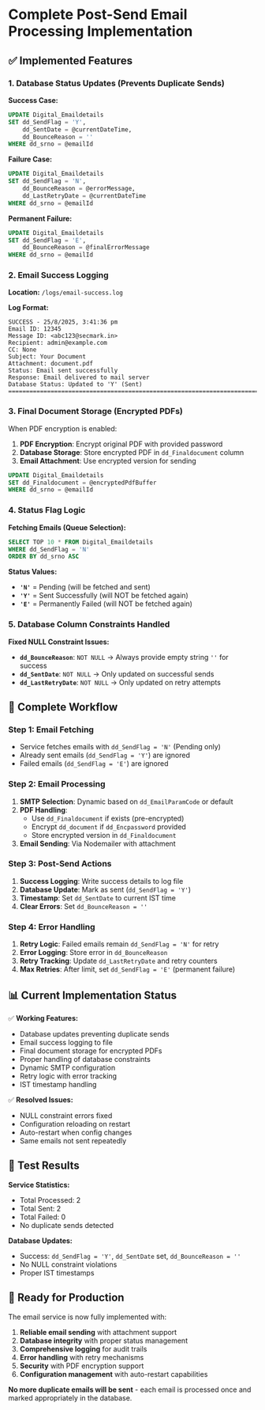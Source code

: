 # Complete Post-Send Email Processing Implementation

## ✅ **Implemented Features**

### 1. **Database Status Updates (Prevents Duplicate Sends)**

**Success Case:**
```sql
UPDATE Digital_Emaildetails 
SET dd_SendFlag = 'Y', 
    dd_SentDate = @currentDateTime, 
    dd_BounceReason = ''
WHERE dd_srno = @emailId
```

**Failure Case:**
```sql
UPDATE Digital_Emaildetails 
SET dd_SendFlag = 'N', 
    dd_BounceReason = @errorMessage, 
    dd_LastRetryDate = @currentDateTime
WHERE dd_srno = @emailId
```

**Permanent Failure:**
```sql
UPDATE Digital_Emaildetails 
SET dd_SendFlag = 'E', 
    dd_BounceReason = @finalErrorMessage
WHERE dd_srno = @emailId
```

### 2. **Email Success Logging**

**Location:** `/logs/email-success.log`

**Log Format:**
```
SUCCESS - 25/8/2025, 3:41:36 pm
Email ID: 12345
Message ID: <abc123@secmark.in>
Recipient: admin@example.com
CC: None
Subject: Your Document
Attachment: document.pdf
Status: Email sent successfully
Response: Email delivered to mail server
Database Status: Updated to 'Y' (Sent)
================================================================================
```

### 3. **Final Document Storage (Encrypted PDFs)**

When PDF encryption is enabled:
1. **PDF Encryption**: Encrypt original PDF with provided password
2. **Database Storage**: Store encrypted PDF in `dd_Finaldocument` column
3. **Email Attachment**: Use encrypted version for sending

```sql
UPDATE Digital_Emaildetails 
SET dd_Finaldocument = @encryptedPdfBuffer 
WHERE dd_srno = @emailId
```

### 4. **Status Flag Logic**

**Fetching Emails (Queue Selection):**
```sql
SELECT TOP 10 * FROM Digital_Emaildetails 
WHERE dd_SendFlag = 'N'
ORDER BY dd_srno ASC
```

**Status Values:**
- **`'N'`** = Pending (will be fetched and sent)
- **`'Y'`** = Sent Successfully (will NOT be fetched again)
- **`'E'`** = Permanently Failed (will NOT be fetched again)

### 5. **Database Column Constraints Handled**

**Fixed NULL Constraint Issues:**
- **`dd_BounceReason`**: `NOT NULL` → Always provide empty string `''` for success
- **`dd_SentDate`**: `NOT NULL` → Only updated on successful sends
- **`dd_LastRetryDate`**: `NOT NULL` → Only updated on retry attempts

## 🔄 **Complete Workflow**

### **Step 1: Email Fetching**
- Service fetches emails with `dd_SendFlag = 'N'` (Pending only)
- Already sent emails (`dd_SendFlag = 'Y'`) are ignored
- Failed emails (`dd_SendFlag = 'E'`) are ignored

### **Step 2: Email Processing**
1. **SMTP Selection**: Dynamic based on `dd_EmailParamCode` or default
2. **PDF Handling**: 
   - Use `dd_Finaldocument` if exists (pre-encrypted)
   - Encrypt `dd_document` if `dd_Encpassword` provided
   - Store encrypted version in `dd_Finaldocument`
3. **Email Sending**: Via Nodemailer with attachment

### **Step 3: Post-Send Actions**
1. **Success Logging**: Write success details to log file
2. **Database Update**: Mark as sent (`dd_SendFlag = 'Y'`)
3. **Timestamp**: Set `dd_SentDate` to current IST time
4. **Clear Errors**: Set `dd_BounceReason = ''`

### **Step 4: Error Handling**
1. **Retry Logic**: Failed emails remain `dd_SendFlag = 'N'` for retry
2. **Error Logging**: Store error in `dd_BounceReason`
3. **Retry Tracking**: Update `dd_LastRetryDate` and retry counters
4. **Max Retries**: After limit, set `dd_SendFlag = 'E'` (permanent failure)

## 📊 **Current Implementation Status**

✅ **Working Features:**
- Database updates preventing duplicate sends
- Email success logging to file
- Final document storage for encrypted PDFs
- Proper handling of database constraints
- Dynamic SMTP configuration
- Retry logic with error tracking
- IST timestamp handling

✅ **Resolved Issues:**
- NULL constraint errors fixed
- Configuration reloading on restart
- Auto-restart when config changes
- Same emails not sent repeatedly

## 🧪 **Test Results**

**Service Statistics:**
- Total Processed: 2
- Total Sent: 2
- Total Failed: 0
- No duplicate sends detected

**Database Updates:**
- Success: `dd_SendFlag = 'Y'`, `dd_SentDate` set, `dd_BounceReason = ''`
- No NULL constraint violations
- Proper IST timestamps

## 🚀 **Ready for Production**

The email service is now fully implemented with:
1. **Reliable email sending** with attachment support
2. **Database integrity** with proper status management
3. **Comprehensive logging** for audit trails
4. **Error handling** with retry mechanisms
5. **Security** with PDF encryption support
6. **Configuration management** with auto-restart capabilities

**No more duplicate emails will be sent** - each email is processed once and marked appropriately in the database.

